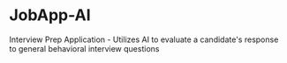 # JobApp-AI
Interview Prep Application - Utilizes AI to evaluate a candidate's response to general behavioral interview questions

